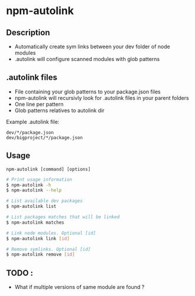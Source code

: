 # npm-autolink

## Description
- Automatically create sym links between your dev folder of node modules
- .autolink will configure scanned modules with glob patterns

## .autolink files
- File containing your glob patterns to your package.json files
- npm-autolink will recursivly look for .autolink files in your parent folders
- One line per pattern
- Glob patterns relatives to autolink dir

Example .autolink file:
```
dev/*/package.json
dev/bigproject/*/package.json
```

## Usage

`npm-autolink [command] [options]`

```sh
# Print usage information
$ npm-autolink -h
$ npm-autolink --help

# List available dev packages
$ npm-autolink list

# List packages matches that will be linked
$ npm-autolink matches

# Link node modules. Optional [id]
$ npm-autolink link [id]

# Remove symlinks. Optional [id]
$ npm-autolink remove [id]
```

## TODO :
- What if multiple versions of same module are found ?

